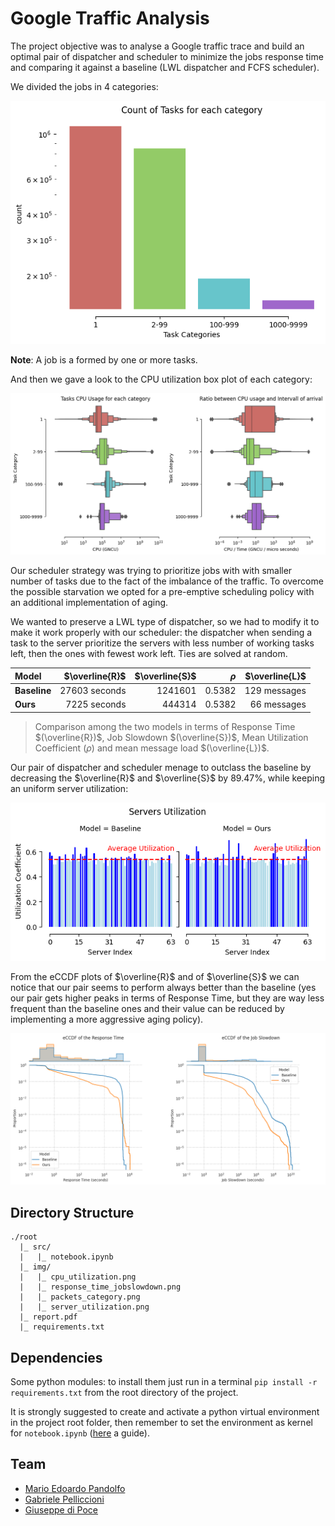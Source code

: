 # Google Traffic Analysis

The project objective was to analyse a Google traffic trace and build an optimal pair of dispatcher and scheduler to minimize the jobs response time and comparing it against a baseline (LWL dispatcher and FCFS scheduler).

We divided the jobs in 4 categories:

![categories](./img/packets_category.png)

**Note**: A job is a formed by one or more tasks.

And then we gave a look to the CPU utilization box plot of each category:

![Cpu utilization](./img/cpu_utilization.png)

Our scheduler strategy was trying to prioritize jobs with with smaller number of tasks due to the fact of the imbalance of the traffic. To overcome the possible starvation we opted for a pre-emptive scheduling policy with an additional implementation of aging.

We wanted to preserve a LWL type of dispatcher, so we had to modify it to make it work properly with our scheduler: the dispatcher when sending a task to the server prioritize the servers with less number of working tasks left, then the ones with fewest work left. Ties are solved at random.


|Model|$\overline{R}$|$\overline{S}$|$\rho$|$\overline{L}$|
|:----|-------------:|-------------:|-----:|-------------:|
|**Baseline**|27603 seconds|1241601|0.5382|129 messages|
|**Ours**|7225 seconds|444314|0.5382|66 messages|

> Comparison among the two models in terms of Response Time $(\overline{R})$, Job Slowdown $(\overline{S})$, Mean Utilization Coefficient $(\rho)$
and mean message load $(\overline{L})$.

Our pair of dispatcher and scheduler menage to outclass the baseline by decreasing the $\overline{R}$ and $\overline{S}$ by 89.47%, while keeping an uniform server utilization:

![server utilization](./img/server_utilization.png)

From the eCCDF plots of $\overline{R}$ and of $\overline{S}$ we can notice that our pair seems to perform always better than the baseline (yes our pair gets higher peaks in terms of Response Time, but they are way less frequent than the baseline ones and their value can be reduced by implementing a more aggressive aging policy).

![response time and job-slowdown](./img/response_time_jobslowdown.png)

## Directory Structure

```
./root
  |_ src/
  |   |_ notebook.ipynb
  |_ img/
  |   |_ cpu_utilization.png
  |   |_ response_time_jobslowdown.png
  |   |_ packets_category.png
  |   |_ server_utilization.png
  |_ report.pdf
  |_ requirements.txt
```

## Dependencies

Some python modules: to install them just run in a terminal `pip install -r requirements.txt` from the root directory of the project.

It is strongly suggested to create and activate a python virtual environment in the project root folder, then remember to set the environment as kernel for `notebook.ipynb` ([here](https://janakiev.com/blog/jupyter-virtual-envs/) a guide).

## Team

- [Mario Edoardo Pandolfo](https://github.com/JRhin)
- [Gabriele Pelliccioni](https://github.com/gabrielepelliccioni13)
- [Giuseppe di Poce](https://github.com/giuseppedipoce)
